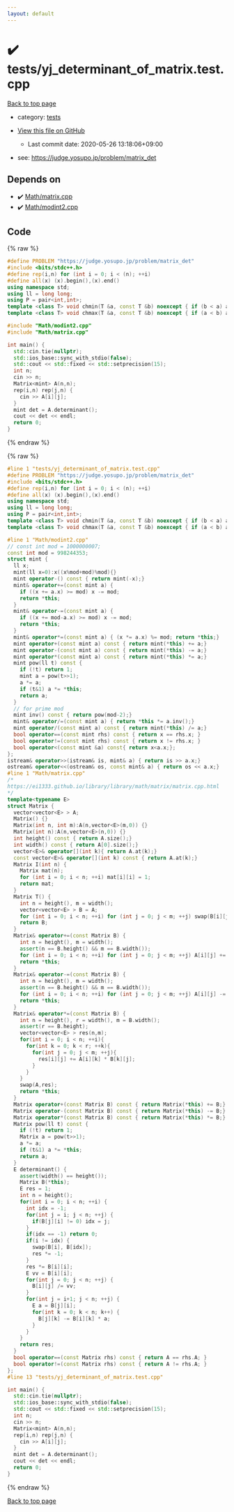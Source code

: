 ```yaml
---
layout: default
---
```


<!-- mathjax config similar to math.stackexchange -->
<script type="text/javascript" async
  src="https://cdnjs.cloudflare.com/ajax/libs/mathjax/2.7.5/MathJax.js?config=TeX-MML-AM_CHTML">
</script>
<script type="text/x-mathjax-config">
  MathJax.Hub.Config({
    TeX: { equationNumbers: { autoNumber: "AMS" }},
    tex2jax: {
      inlineMath: [ ['$','$'] ],
      processEscapes: true
    },
    "HTML-CSS": { matchFontHeight: false },
    displayAlign: "left",
    displayIndent: "2em"
  });
</script>

<script type="text/javascript" src="https://cdnjs.cloudflare.com/ajax/libs/jquery/3.4.1/jquery.min.js"></script>
<script src="https://cdn.jsdelivr.net/npm/jquery-balloon-js@1.1.2/jquery.balloon.min.js" integrity="sha256-ZEYs9VrgAeNuPvs15E39OsyOJaIkXEEt10fzxJ20+2I=" crossorigin="anonymous"></script>
<script type="text/javascript" src="../../assets/js/copy-button.js"></script>
<link rel="stylesheet" href="../../assets/css/copy-button.css" />


# :heavy_check_mark: tests/yj_determinant_of_matrix.test.cpp

<a href="../../index.html">Back to top page</a>

* category: <a href="../../index.html#b61a6d542f9036550ba9c401c80f00ef">tests</a>
* <a href="{{ site.github.repository_url }}/blob/master/tests/yj_determinant_of_matrix.test.cpp">View this file on GitHub</a>
    - Last commit date: 2020-05-26 13:18:06+09:00


* see: <a href="https://judge.yosupo.jp/problem/matrix_det">https://judge.yosupo.jp/problem/matrix_det</a>


## Depends on

* :heavy_check_mark: <a href="../../library/Math/matrix.cpp.html">Math/matrix.cpp</a>
* :heavy_check_mark: <a href="../../library/Math/modint2.cpp.html">Math/modint2.cpp</a>


## Code

<a id="unbundled"></a>
{% raw %}
```cpp
#define PROBLEM "https://judge.yosupo.jp/problem/matrix_det"
#include <bits/stdc++.h>
#define rep(i,n) for (int i = 0; i < (n); ++i)
#define all(x) (x).begin(),(x).end()
using namespace std;
using ll = long long;
using P = pair<int,int>;
template <class T> void chmin(T &a, const T &b) noexcept { if (b < a) a = b; }
template <class T> void chmax(T &a, const T &b) noexcept { if (a < b) a = b; }

#include "Math/modint2.cpp"
#include "Math/matrix.cpp"

int main() {
  std::cin.tie(nullptr);
  std::ios_base::sync_with_stdio(false);
  std::cout << std::fixed << std::setprecision(15);
  int n;
  cin >> n;
  Matrix<mint> A(n,n);
  rep(i,n) rep(j,n) {
    cin >> A[i][j];
  }
  mint det = A.determinant();
  cout << det << endl;
  return 0;
}
```
{% endraw %}

<a id="bundled"></a>
{% raw %}
```cpp
#line 1 "tests/yj_determinant_of_matrix.test.cpp"
#define PROBLEM "https://judge.yosupo.jp/problem/matrix_det"
#include <bits/stdc++.h>
#define rep(i,n) for (int i = 0; i < (n); ++i)
#define all(x) (x).begin(),(x).end()
using namespace std;
using ll = long long;
using P = pair<int,int>;
template <class T> void chmin(T &a, const T &b) noexcept { if (b < a) a = b; }
template <class T> void chmax(T &a, const T &b) noexcept { if (a < b) a = b; }

#line 1 "Math/modint2.cpp"
// const int mod = 1000000007;
const int mod = 998244353;
struct mint {
  ll x;
  mint(ll x=0):x((x%mod+mod)%mod){}
  mint operator-() const { return mint(-x);}
  mint& operator+=(const mint a) {
    if ((x += a.x) >= mod) x -= mod;
    return *this;
  }
  mint& operator-=(const mint a) {
    if ((x += mod-a.x) >= mod) x -= mod;
    return *this;
  }
  mint& operator*=(const mint a) { (x *= a.x) %= mod; return *this;}
  mint operator+(const mint a) const { return mint(*this) += a;}
  mint operator-(const mint a) const { return mint(*this) -= a;}
  mint operator*(const mint a) const { return mint(*this) *= a;}
  mint pow(ll t) const {
    if (!t) return 1;
    mint a = pow(t>>1);
    a *= a;
    if (t&1) a *= *this;
    return a;
  }
  // for prime mod
  mint inv() const { return pow(mod-2);}
  mint& operator/=(const mint a) { return *this *= a.inv();}
  mint operator/(const mint a) const { return mint(*this) /= a;}
  bool operator==(const mint rhs) const { return x == rhs.x; }
  bool operator!=(const mint rhs) const { return x != rhs.x; }
  bool operator<(const mint &a) const{ return x<a.x;};
};
istream& operator>>(istream& is, mint& a) { return is >> a.x;}
ostream& operator<<(ostream& os, const mint& a) { return os << a.x;}
#line 1 "Math/matrix.cpp"
/*
https://ei1333.github.io/library/library/math/matrix/matrix.cpp.html
*/
template<typename E>
struct Matrix {
  vector<vector<E> > A;
  Matrix() {}
  Matrix(int n, int m):A(n,vector<E>(m,0)) {}
  Matrix(int n):A(n,vector<E>(n,0)) {}
  int height() const { return A.size();}
  int width() const { return A[0].size();}
  vector<E>& operator[](int k){ return A.at(k);}
  const vector<E>& operator[](int k) const { return A.at(k);}
  Matrix I(int n) {
    Matrix mat(n);
    for (int i = 0; i < n; ++i) mat[i][i] = 1;
    return mat;
  }
  Matrix T() {
    int n = height(), m = width();
    vector<vector<E> > B = A;
    for (int i = 0; i < n; ++i) for (int j = 0; j < m; ++j) swap(B[i][j],B[j][i]);
    return B;
  }
  Matrix& operator+=(const Matrix B) {
    int n = height(), m = width();
    assert(n == B.height() && m == B.width());
    for (int i = 0; i < n; ++i) for (int j = 0; j < m; ++j) A[i][j] += B[i][j];
    return *this;
  }
  Matrix& operator-=(const Matrix B) {
    int n = height(), m = width();
    assert(n == B.height() && m == B.width());
    for (int i = 0; i < n; ++i) for (int j = 0; j < m; ++j) A[i][j] -= B[i][j];
    return *this;
  }
  Matrix& operator*=(const Matrix B) { 
    int n = height(), r = width(), m = B.width();
    assert(r == B.height);
    vector<vector<E> > res(n,m);
    for(int i = 0; i < n; ++i){
      for(int k = 0; k < r; ++k){
        for(int j = 0; j < m; ++j){
          res[i][j] += A[i][k] * B[k][j];
        }
      }
    }
    swap(A,res);
    return *this;
  }
  Matrix operator+(const Matrix B) const { return Matrix(*this) += B;}
  Matrix operator-(const Matrix B) const { return Matrix(*this) -= B;}
  Matrix operator*(const Matrix B) const { return Matrix(*this) *= B;}
  Matrix pow(ll t) const {
    if (!t) return 1;
    Matrix a = pow(t>>1);
    a *= a;
    if (t&1) a *= *this;
    return a;
  }
  E determinant() {
    assert(width() == height());
    Matrix B(*this);
    E res = 1;
    int n = height();
    for(int i = 0; i < n; ++i) {
      int idx = -1;
      for(int j = i; j < n; ++j) {
        if(B[j][i] != 0) idx = j;
      }
      if(idx == -1) return 0;
      if(i != idx) {
        swap(B[i], B[idx]);
        res *= -1;
      }
      res *= B[i][i];
      E vv = B[i][i];
      for(int j = 0; j < n; ++j) {
        B[i][j] /= vv;
      }
      for(int j = i+1; j < n; ++j) {
        E a = B[j][i];
        for(int k = 0; k < n; k++) {
          B[j][k] -= B[i][k] * a;
        }
      }
    }
    return res;
  }
  bool operator==(const Matrix rhs) const { return A == rhs.A; }
  bool operator!=(const Matrix rhs) const { return A != rhs.A; }
};
#line 13 "tests/yj_determinant_of_matrix.test.cpp"

int main() {
  std::cin.tie(nullptr);
  std::ios_base::sync_with_stdio(false);
  std::cout << std::fixed << std::setprecision(15);
  int n;
  cin >> n;
  Matrix<mint> A(n,n);
  rep(i,n) rep(j,n) {
    cin >> A[i][j];
  }
  mint det = A.determinant();
  cout << det << endl;
  return 0;
}

```
{% endraw %}

<a href="../../index.html">Back to top page</a>

